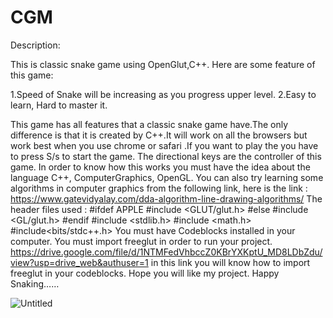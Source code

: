 # CGM


Description:

This is classic snake game using OpenGlut,C++. Here are some feature of this game:

1.Speed of Snake will be  increasing as you progress upper level.
2.Easy to learn, Hard to master it.


This game has all features that a classic snake game have.The only difference is that it is created by C++.It will work on all the browsers 
but work best when you use chrome or safari .If you want to play the you have to press S/s  to start the game. The directional keys are the
controller of this game. In order to know how this works you must have the idea about the language C++, ComputerGraphics, OpenGL. You can also try learning some algorithms in computer graphics from the following link, here is the link : https://www.gatevidyalay.com/dda-algorithm-line-drawing-algorithms/ The header files used : #ifdef APPLE #include <GLUT/glut.h> #else #include <GL/glut.h> #endif #include <stdlib.h> #include <math.h> #include<bits/stdc++.h> You must have Codeblocks installed in your computer. You must import freeglut in order to run your project. https://drive.google.com/file/d/1NTMFedVhbccZ0KBrYXKptU_MD8LDbZdu/view?usp=drive_web&authuser=1 in this link you will know how to import freeglut in your codeblocks. Hope you will like my project. Happy Snaking……

![Untitled](https://user-images.githubusercontent.com/75574745/170770388-d01982e0-6881-4f25-99ee-0f2aa542df7e.png)
